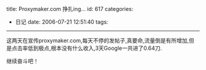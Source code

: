 title: Proxymaker.com 挣扎ing...
id: 617
categories:
  - 日记
date: 2006-07-21 12:51:40
tags:
---

这两天在宣传proxymaker.com,每天不停的发帖子,真要命,流量倒是有所增加,但是点击率低到极点,根本没有什么收入,3天Google一共进了0.64刀.

继续奋斗吧！
